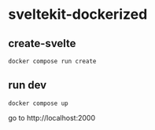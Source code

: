 # sveltekit-dockerized

## create-svelte

```
docker compose run create
```

## run dev

```
docker compose up
```

go to http://localhost:2000
